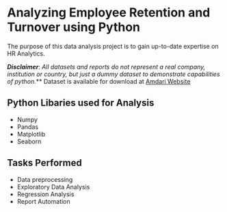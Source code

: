# Analyzing Employee Retention and Turnover using Python
The purpose of this data analysis project is to gain up-to-date expertise on HR Analytics.

**_Disclaimer_**: _All datasets and reports do not represent a real company, institution or country, but just a dummy dataset to demonstrate capabilities of python._** Dataset is available for download at [Amdari Website](https://www.amdari.io/)

## Python Libaries used for Analysis
- Numpy
- Pandas
- Matplotlib
- Seaborn

## Tasks Performed
- Data preprocessing
- Exploratory Data Analysis
- Regression Analysis
- Report Automation
